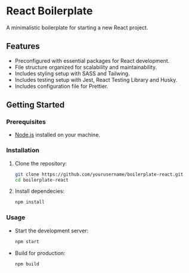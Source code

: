 # React Boilerplate

A minimalistic boilerplate for starting a new React project.

## Features

- Preconfigured with essential packages for React development.
- File structure organized for scalability and maintainability.
- Includes styling setup with SASS and Tailwing.
- Includes testing setup with Jest, React Testing Library and Husky.
- Includes configuration file for Prettier.

## Getting Started

### Prerequisites

- [Node.js](https://nodejs.org) installed on your machine.

### Installation

1. Clone the repository:

    ```bash
    git clone https://github.com/yourusername/boilerplate-react.git
    cd boilerplate-react
    ```

2. Install dependecies:
    ```bash
    npm install
    ```

### Usage

- Start the development server: 
    ```bash
    npm start
    ```

- Build for production:
    ```bash
    npm build
    ```
